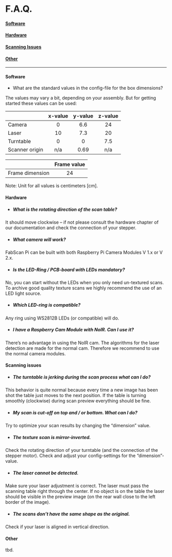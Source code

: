 # F.A.Q.

#### [Software](#software)

#### [Hardware](#hardware)

#### [Scanning Issues](#scanningIssues)

#### [Other](#other)

------



#### Software<a name="software"></a>

- What are the standard values in the config-file for the box dimensions?

The values may vary a bit, depending on your assembly. But for getting started these values can be used:


|                | x-value | y-value | z-value |
| -------------- | :-----: | :-----: | :-----: |
| Camera         |    0    |   6.6   |   24    |
| Laser          |   10    |   7.3   |   20    |
| Turntable      |    0    |    0    |   7.5   |
| Scanner origin |   n/a   |  0.69   |   n/a   |

|                 | Frame value |
| --------------- | :---------: |
| Frame dimension |     24      |

Note: Unit for all values is centimeters [cm].



#### Hardware<a name="hardware"></a>

- ##### What is the rotating direction of the scan table?

It should move clockwise – if not please consult the hardware chapter of our documentation and check the connection of your stepper.

- ##### What camera will work?

FabScan Pi can be built with both Raspberry Pi Camera Modules V 1.x or V 2.x.

- ##### Is the LED-Ring / PCB-board with LEDs mandatory?

No, you can start without the LEDs when you only need un-textured scans. To archive good quality texture scans we highly recommend the use of an LED light source.

- ##### Which LED-ring is compatible?

Any ring using WS2812B LEDs (or compatible) will do.

- ##### I have a Raspberry Cam Module with NoIR. Can I use it?

There’s no advantage in using the NoIR cam. The algorithms for the laser detection are made for 
the normal cam. Therefore we recommend to use the normal camera modules.



#### Scanning issues<a name="scanningIssues"></a>

- ##### The turntable is jerking during the scan process what can I do?

This behavior is quite normal because every time a new image has been shot the table just moves to the next position. If the table is turning smoothly (clockwise) during scan preview everything should be fine.

- ##### My scan is cut-off on top and / or bottom. What can I do?

Try to optimize your scan results by changing the “dimension” value.

- ##### The texture scan is mirror-inverted.

Check the rotating direction of your turntable (and the connection of the stepper motor). Check and adjust your config-settings for the “dimension”-value.

- ##### The laser cannot be detected.

Make sure your laser adjustment is correct. The laser must pass the scanning table right through the center. If no object is on the table the laser should be visible in the preview image (on the rear wall close to the left border of the image).

- ##### The scans don’t have the same shape as the original.

Check if your laser is aligned in vertical direction.



#### Other<a name="other"></a>

tbd.